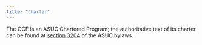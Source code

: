 ```yaml
---
title: "Charter"
---
```


The OCF is an ASUC Chartered Program; the authoritative text of its charter can
be found at [section
3204](https://docs.google.com/document/d/1bZhThJoNRUFOAX_gntXd4fgUSZkmfvCbOCr8p5Am75s/)
of the ASUC bylaws.

<!-- <iframe src="https://docs.google.com/document/d/e/2PACX-1vQyPxg_uKkbyuCj4dYXa_nBsfUjMF6iUAcR8c25VxjksdkW-jDKYn7qeLQ_PJd2XYC4E9NOSn_BHmcj/pub?embedded=true"></iframe> -->
